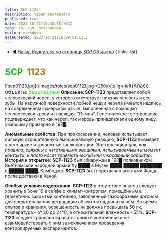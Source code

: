 ```yaml
---
title: SCP-1123
description: Череп жестокости
published: true
date: 2023-10-21T16:30:18.703Z
tags: ru, сцп, безопасный
editor: markdown
dateCreated: 2023-10-21T16:29:51.131Z
---
```


- [:arrow_backward: Назад *Вернуться на страницу SCP Объектов*](/ru/game/scps)
{.links-list}

# <font color="#1fb51f">SCP</font><font color="white">-</font><font color="#c96913">1123</font>
![scp01123.jpg](/images/roles/scp01123.jpg =250x){.align-left}<big>Класс объекта</big>: <font color="#04f504"><big>Безопасный</big></font>
**Описание**:
**SCP-1123** представляет собой человеческий череп, у которого отсутствует нижняя челюсть и все зубы. На наружной поверхности лобной чешуи черепа имеется надпись на современном кхмерском языке, выполненная с помощью человеческой крови и гласящая: "Помни". Генетическое тестирование подтверждает, что как череп, так и кровь принадлежали одному лицу, умершему примерно в 197█.

**Аномальные свойства**:
При прикосновении, человек испытывает сильную отрицательную эмоциональную реакцию, **SCP-1123** вызывает у него яркие и тревожные галлюцинации. *Эти галлюцинации, как правило, связаны с негативными эмоциями, испытываемыми в момент контакта, и часто носят травматический или ужасающий характер*.
 
 
 
**История и открытие**:
**SCP-1123** был обнаружен в 198█ полковником Вьетнамской народной армии Ху ████ в Музее ████ █████ ███████ в █████ ████, Камбоджа. **SCP-1123** был перехвачен агентами Фонда после доставки в Ханой.

**Особые условия содержания**:
**SCP-1123** в отсутствие опытов следует хранить в Зоне 19 в сейфе с климат-контролем, помещённым в герметично закрытый контейнер, заполненный газообразным аргоном для предотвращения деградации объекта и надписи на нём. Во время опытов и хранения, освещенность не должна превышать 50 лк, температура - от 20 до 24°C, а относительная влажность - 55%. **SCP-1123** следует транспортировать только в контейнере и не взаимодействовать с ним за исключением проведения контролируемых экспериментов.
